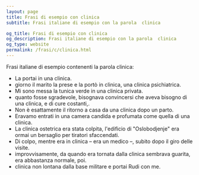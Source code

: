 ```yaml
---
layout: page
title: Frasi di esempio con clinica 
subtitle: Frasi italiane di esempio con la parola  clinica

og_title: Frasi di esempio con clinica 
og_description: Frasi italiane di esempio con la parola  clinica
og_type: website
permalink: /frasi/c/clinica.html
---
```


Frasi italiane di esempio contenenti la parola clinica:


- La portai in una clinica.
- giorno il marito la prese e la portò in clinica, una clinica psichiatrica.
- Mi sono messa la tunica verde in una clinica privata.
- quanto fosse sgradevole, bisognava convincersi che aveva bisogno di una clinica, e di cure costanti,.
- Non è esattamente il ritorno a casa da una clinica dopo un parto.
- Eravamo entrati in una camera candida e profumata come quella di una clinica.
- La clinica ostetrica era stata colpita, l'edificio di "Oslobodjenje" era ormai un bersaglio per tiratori sfaccendati.
- Di colpo, mentre era in clinica – era un medico –, subito dopo il giro delle visite.
- improvvisamente, da quando era tornata dalla clinica sembrava guarita, era abbastanza normale, poi.
- clinica non lontana dalla base militare e portai Rudi con me.
